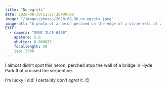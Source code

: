 ```yaml
---
title: "No egrets"
date: 2020-08-30T11:27:26+00:00
image: "/images/photos/2020-08-30-no-egrets.jpeg"
image-alt: "A photo of a heron perched on the edge of a stone wall of a bridge, above a lake"
EXIF:
  - camera: "SONY ILCE-6300"
    apeture: 5.6
    shutter: 0.000625
    focallength: 50
    iso: 2500
---
```


I almost didn’t spot this heron, perched atop the wall of a bridge in Hyde Park that crossed the serpentine. 

I’m lucky I did! I certainly don’t _egret_ it. 😉